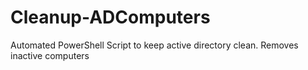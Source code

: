 # Cleanup-ADComputers
Automated PowerShell Script to keep active directory clean. Removes inactive computers
